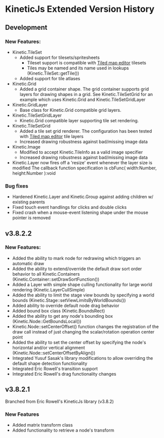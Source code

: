 # KineticJs Extended Version History

## Development
### New Features:
- Kinetic.TileSet
  - Added support for tilesets/spritesheets
    - Tileset support is compatible with [Tiled map editor](http://www.mapeditor.org/) tilesets
    - Tiles may be named and its name used in lookups (Kinetic.TileSet::getTile())
  - Added support for tile atlases
- Kinetic.Grid
  - Added a grid container shape. The grid container supports grid layers for drawing shapes in a grid. See
    Kinetic.TileSetGrid for an example which uses Kinetic.Grid and Kinetic.TileSetGridLayer
- Kinetic.GridLayer
  - Base class for Kinetic.Grid compatible grid layers.
- Kinetic.TileSetGridLayer
  - Kinetic.Grid compatible layer supporting tile set rendering.
- Kinetic.TileSetGrid
  - Added a tile set grid renderer. The configuration has been tested with
    [Tiled map editor](http://www.mapeditor.org/) tile layers
  - Increased drawing robustness against bad/missing image data
- Kinetic.Image
  - Modified to accept Kinetic.TileInfo as a valid image specifier
  - Increased drawing robustness against bad/missing image data
- Kinetic.Layer now fires off a 'resize' event whenever the layer size is modified
  The callback function specification is cbFunc( width:Number, height:Number ):void

### Bug fixes
- Hardened Kinetic.Layer and Kinetic.Group against adding children w/ existing parents
- Fixed touch event handlings for clicks and double clicks
- Fixed crash when a mouse-event listening shape under the mouse pointer is removed


## v3.8.2.2
### New Features:
- Added the ability to mark node for redrawing which triggers an automatic draw
- Added the ability to extend/override the default draw sort order behavior to all Kinetic.Containers
  (Kinetic.Container::setDrawSortFunction())
- Added a Layer with simple shape culling functionality for large world rendering (Kinetic.LayerCullSimple)
- Added the ability to limit the stage view bounds by specifying a world bounds
  (Kinetic.Stage::setViewLimitsByWorldBounds())
- Added ability to override default node drag behavior
- Added bound box class (Kinetic.BoundsRect)
- Added the ability to get any node's bounding box (Kinetic.Node::GetBoundsLocal())
- Kinetic.Node::setCenterOffset() function changes the registration of the draw call instead of just changing the
  scalar/rotation operation center point
- Added the ability to set the center offset by specifying the node's horizontal and/or vertical alignment
  (Kinetic.Node::setCenterOffsetByAlign())
- Integrated Yusuf Sasak's library modifications to allow overriding the default shape detection functionality
- Integrated Eric Rowell's transition support
- Integrated Eric Rowell's drag functionality changes

## v3.8.2.1
Branched from Eric Rowell's KineticJs library (v3.8.2)

### New Features
- Added matrix transform class
- Added functionality to retrieve a node's transform

